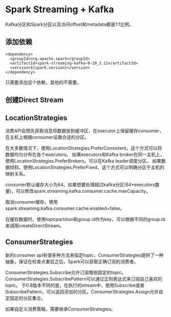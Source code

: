 # Spark Streaming + Kafka
Kafka分区和Spark分区以及访问offset和metadata都是1:1比例。

## 添加依赖
```
<dependency>
  <groupId>org.apache.spark</groupId>
  <artifactId>spark-streaming-kafka-0-10_2.11</artifactId>
  <version>${spark.version}</version>
</dependency>
```
只需要添加这个依赖，其他的不需要。

## 创建Direct Stream


## LocationStrategies

消费API会预先获取消息将数据放到缓冲区，在executor上保留缓存consumer，在主机上根据consumer设置合适的分区。

在大多数情况下，使用LocationStrategies.PreferConsistent，这个方式可以将数据均匀分布在各个executors。
如果executors和Kafka broker在同一主机上，使用LocationStrategies.PreferBrokers，可以在Kafka leader调度分区。
如果数据倾斜，使用LocationStrategies.PreferFixed，这个方式可以明确分区于主机的映射关系。

consumer默认缓存大小为64。如果想要处理超过kafka分区(64*executors数量)，可以修改spark.streaming.kafka.consumer.cache.maxCapacity。

取消consumer缓存，使用spark.streaming.kafka.consumer.cache.enabled=false。

在缓存数据时，使用topicpartition和group.id作为key，可以根据不同的group.id来调用createDirectStream。

## ConsumerStrategies

新的consumer api有很多种方法来指定topic，ConsumerStrategies提供了一种抽象，保证在检查点重启之后，Spark可以获取正确订阅的消费者。

ConsumerStrategies.Subscribe允许订阅哪些固定的topic。ConsumerStrategies.SubscribePattern可以通过正则表达式来订阅自己喜欢的topic。
于0.8版本不同的是，在执行的stream中，使用Subscribe或者SubscribePattern，可以返回添加的分区。ConsumerStrategies.Assign允许自定固定的分区集合。

如果自定义消费策略，需要继承ConsumerStrategies。